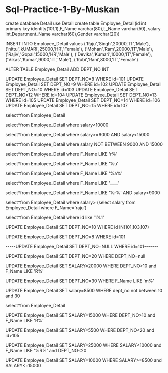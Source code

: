 # Sql-Practice-1-By-Muskan

 create database Detail
 use Detail
 create table Employee_Detail(id int primary key identity(101,1),F_Name varchar(80),L_Name varchar(50),
 salary int,Department_Name varchar(60),Gender varchar(20))

 INSERT INTO Employee_Detail values
 ('Raju','Singh',20000,'IT','Male'),
('nittu','kUMARI',25000,'HR','Female'),
 ('Mohan','Ram',20000,'IT','Male'),
 ('Rajiv','Gopal',15000,'HR','Male'),
 ('Devika','Kumari',10000,'IT','Female'),
 ('Vikas','Kumar',9000,'IT','Male'),
 ('Rubi','Rani',8000,'IT','Female')

 ALTER TABLE Employee_Detail ADD DEPT_NO INT 

 UPDATE Employee_Detail SET DEPT_NO=8 WHERE id=101
  UPDATE Employee_Detail SET DEPT_NO=9 WHERE id=102
   UPDATE Employee_Detail SET DEPT_NO=10 WHERE id=103
  UPDATE Employee_Detail SET DEPT_NO=12 WHERE id=104
   UPDATE Employee_Detail SET DEPT_NO=13 WHERE id=105
    UPDATE Employee_Detail SET DEPT_NO=14 WHERE id=106
	 UPDATE Employee_Detail SET DEPT_NO=15 WHERE id=107

 select*from Employee_Detail

 select*from Employee_Detail where salary<10000

 select*from Employee_Detail where salary>=9000 AND salary<15000 


 select*from Employee_Detail where salary NOT BETWEEN 9000 AND 15000


 select*from Employee_Detail where F_Name LIKE 'r%'

select*from Employee_Detail where F_Name LIKE '%u'

select*from Employee_Detail where F_Name LIKE '%a%'

select*from Employee_Detail where F_Name LIKE '____'

select*from Employee_Detail where F_Name LIKE '%r%' AND salary>9000 

select*from Employee_Detail where salary>
(select salary from Employee_Detail where F_Name='raju')

select*from Employee_Detail where id like '1%1'


 UPDATE Employee_Detail SET DEPT_NO=10 WHERE id IN(101,103,107)

UPDATE Employee_Detail SET DEPT_NO=8 WHERE id=101


-----UPDATE Employee_Detail SET DEPT_NO=NULL WHERE id=101-------

UPDATE Employee_Detail SET DEPT_NO=20 WHERE  DEPT_NO=null

UPDATE Employee_Detail SET SALARY=20000 WHERE DEPT_NO>10 and F_Name LIKE 'R%'

UPDATE Employee_Detail SET DEPT_NO=30 WHERE F_Name LIKE 'm%'

UPDATE Employee_Detail SET salary=8500 WHERE dept_no not between 10 and 30

select*from Employee_Detail

 UPDATE Employee_Detail SET SALARY=15000 WHERE DEPT_NO>10 and F_Name LIKE 'R%'

  UPDATE Employee_Detail SET SALARY=5500 WHERE DEPT_NO<20 and id>105


UPDATE Employee_Detail SET SALARY=25000 WHERE SALARY<10000 and F_Name LIKE '%R%' and  DEPT_NO<20 


UPDATE Employee_Detail SET SALARY=10000 WHERE SALARY>=8500 and  SALARY<=15000

